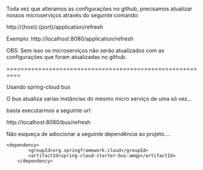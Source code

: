 Toda vez que alteramos as configurações no github, precisamos atualizar nossos microserviços
através do seguinte comando:

http://{host}:{port}/application/refresh

Exemplo: http://localhost:8080/application/refresh

OBS: Sem isso os microserviços não serão atualizados com as configurações que foram atualizadas no github.

==========================================================

Usando spring-cloud bus

O bus atualiza varias instâncias do mesmo micro serviço de uma só vez...

basta executarmos a  seguinte url:

http://localhost:8080/bus/refresh

Não esqueça de adiocionar a seguinte dependência ao projeto....

	<dependency>
			<groupId>org.springframework.cloud</groupId>
			<artifactId>spring-cloud-starter-bus-amqp</artifactId>
		</dependency>


